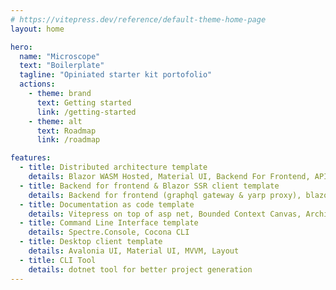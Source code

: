 ```yaml
---
# https://vitepress.dev/reference/default-theme-home-page
layout: home

hero:
  name: "Microscope"
  text: "Boilerplate"
  tagline: "Opiniated starter kit portofolio"
  actions:
    - theme: brand
      text: Getting started
      link: /getting-started
    - theme: alt
      text: Roadmap
      link: /roadmap

features:
  - title: Distributed architecture template
    details: Blazor WASM Hosted, Material UI, Backend For Frontend, API REST + graphQL, Hexagonal architecture, IAM, Bus, Storage, Docker
  - title: Backend for frontend & Blazor SSR client template
    details: Backend for frontend (graphql gateway & yarp proxy), blazor SSR, Material UI, IAM, Docker
  - title: Documentation as code template
    details: Vitepress on top of asp net, Bounded Context Canvas, Architecture schema, Technology matrix, Architecture Decision Record, PRD/SDD
  - title: Command Line Interface template
    details: Spectre.Console, Cocona CLI
  - title: Desktop client template
    details: Avalonia UI, Material UI, MVVM, Layout
  - title: CLI Tool
    details: dotnet tool for better project generation
---
```

